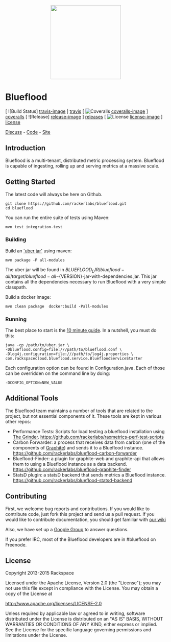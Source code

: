 <p align="center">
 <img src="http://blueflood.io/images/bf-bg-color.png" width="220" height="232" align=center>
</p>

# Blueflood 
[ ![Build Status] [travis-image] ] [travis]
[ ![Coveralls] [coveralls-image] ] [coveralls]
[ ![Release] [release-image] ] [releases]
[ ![License] [license-image] ] [license]

[Discuss](https://groups.google.com/forum/#!forum/blueflood-discuss) - [Code](http://github.com/rackerlabs/blueflood) - [Site](http://blueflood.io)

## Introduction

Blueflood is a multi-tenant, distributed metric processing system. Blueflood is capable of ingesting, rolling up and serving metrics at a massive scale.  

## Getting Started

The latest code will always be here on Github.

    git clone https://github.com/rackerlabs/blueflood.git
    cd blueflood
    
You can run the entire suite of tests using Maven:

    mvn test integration-test

### Building

Build an ['uber jar'](http://stackoverflow.com/questions/11947037/what-is-an-uber-jar) using maven:

    mvn package -P all-modules

The uber jar will be found in ${BLUEFLOOD_DIR}/blueflood-all/target/blueflood-all-${VERSION}-jar-with-dependencies.jar.
This jar contains all the dependencies necessary to run Blueflood with a very simple classpath.

Build a docker image:

    mvn clean package  docker:build -Pall-modules

### Running

The best place to start is the [10 minute guide](https://github.com/rackerlabs/blueflood/wiki/10-Minute-Guide).
In a nutshell, you must do this:

    java -cp /path/to/uber.jar \
    -Dblueflood.config=file:///path/to/blueflood.conf \
    -Dlog4j.configuration=file:///path/to/log4j.properties \
    com.rackspacecloud.blueflood.service.BluefloodServiceStarter
    
Each configuration option can be found in Configuration.java.  Each of those can be overridden on the command line by
doing:

    -DCONFIG_OPTION=NEW_VALUE

## Additional Tools

The Blueflood team maintains a number of tools that are related to the project, but not essential components of it. These tools are kept in various other repos:

* Performance Tests: Scripts for load testing a blueflood installation using [The Grinder](http://grinder.sourceforge.net/). https://github.com/rackerlabs/raxmetrics-perf-test-scripts
* Carbon Forwarder: a process that receives data from carbon (one of the components of [Graphite](https://graphiteapp.org/)) and sends it to a Blueflood instance. https://github.com/rackerlabs/blueflood-carbon-forwarder
* Blueflood-Finder: a plugin for graphite-web and graphite-api that allows them to using a Blueflood instance as a data backend. https://github.com/rackerlabs/blueflood-graphite-finder
* StatsD plugin: a statsD backend that sends metrics a Blueflood instance. https://github.com/rackerlabs/blueflood-statsd-backend

## Contributing

First, we welcome bug reports and contributions.
If you would like to contribute code, just fork this project and send us a pull request.
If you would like to contribute documentation, you should get familiar with
[our wiki](https://github.com/rackerlabs/blueflood/wiki)

Also, we have set up a [Google Group](https://groups.google.com/forum/#!forum/blueflood-discuss) to answer questions.

If you prefer IRC, most of the Blueflood developers are in #blueflood on Freenode. 

## License

Copyright 2013-2015 Rackspace

Licensed under the Apache License, Version 2.0 (the "License"); you may not use this file except in compliance with the License. You may obtain a copy of the License at

   http://www.apache.org/licenses/LICENSE-2.0 

Unless required by applicable law or agreed to in writing, software distributed under the License is distributed on an "AS IS" BASIS, WITHOUT WARRANTIES OR CONDITIONS OF ANY KIND, either express or implied. See the License for the specific language governing permissions and limitations under the License.

[travis-image]: https://img.shields.io/travis/rackerlabs/blueflood/master.svg
[travis]: http://travis-ci.org/rackerlabs/blueflood
[coveralls-image]: https://img.shields.io/coveralls/rackerlabs/blueflood/master.svg
[coveralls]: https://coveralls.io/github/rackerlabs/blueflood
[release-image]: http://img.shields.io/badge/rax-release-v1.0.1956.svg
[releases]: https://github.com/rackerlabs/blueflood/releases
[license-image]: https://img.shields.io/badge/license-Apache%202-blue.svg
[license]: http://www.apache.org/licenses/LICENSE-2.0
